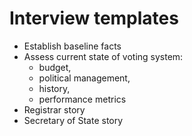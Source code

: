 # Interview templates
- Establish baseline facts
- Assess current state of voting system:
  - budget,
  - political management,
  - history,
  - performance metrics
- Registrar story
- Secretary of State story
